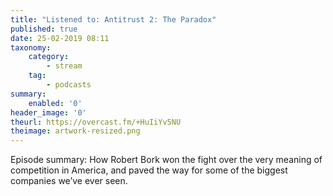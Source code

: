 ```yaml
---
title: "Listened to: Antitrust 2: The Paradox"
published: true
date: 25-02-2019 08:11
taxonomy:
    category:
        - stream
    tag:
        - podcasts
summary:
    enabled: '0'
header_image: '0'
theurl: https://overcast.fm/+HuIiYv5NU
theimage: artwork-resized.png
--- 
```

Episode summary: How Robert Bork won the fight over the very meaning of competition in America, and paved the way for some of the biggest companies we’ve ever seen.
